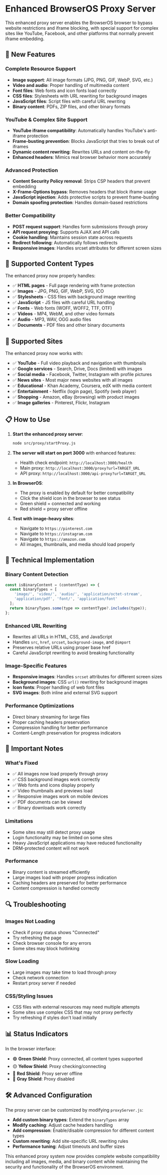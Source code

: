 # Enhanced BrowserOS Proxy Server

This enhanced proxy server enables the BrowserOS browser to bypass website restrictions and iframe blocking, with special support for complex sites like YouTube, Facebook, and other platforms that normally prevent iframe embedding.

## 🚀 New Features

### Complete Resource Support
- **Image support**: All image formats (JPG, PNG, GIF, WebP, SVG, etc.)
- **Video and audio**: Proper handling of multimedia content
- **Font files**: Web fonts and icon fonts load correctly
- **CSS files**: Stylesheets with URL rewriting for background images
- **JavaScript files**: Script files with careful URL rewriting
- **Binary content**: PDFs, ZIP files, and other binary formats

### YouTube & Complex Site Support
- **YouTube iframe compatibility**: Automatically handles YouTube's anti-iframe protection
- **Frame-busting prevention**: Blocks JavaScript that tries to break out of iframes  
- **Dynamic content rewriting**: Rewrites URLs and content on-the-fly
- **Enhanced headers**: Mimics real browser behavior more accurately

### Advanced Protection
- **Content Security Policy removal**: Strips CSP headers that prevent embedding
- **X-Frame-Options bypass**: Removes headers that block iframe usage
- **JavaScript injection**: Adds protective scripts to prevent frame-busting
- **Domain spoofing protection**: Handles domain-based restrictions

### Better Compatibility  
- **POST request support**: Handles form submissions through proxy
- **API request proxying**: Supports AJAX and API calls
- **Cookie handling**: Maintains session state across requests
- **Redirect following**: Automatically follows redirects
- **Responsive images**: Handles srcset attributes for different screen sizes

## 🎯 Supported Content Types

The enhanced proxy now properly handles:
- ✅ **HTML pages** - Full page rendering with frame protection
- ✅ **Images** - JPG, PNG, GIF, WebP, SVG, ICO
- ✅ **Stylesheets** - CSS files with background image rewriting
- ✅ **JavaScript** - JS files with careful URL handling
- ✅ **Fonts** - Web fonts (WOFF, WOFF2, TTF, OTF)
- ✅ **Videos** - MP4, WebM, and other video formats
- ✅ **Audio** - MP3, WAV, OGG audio files
- ✅ **Documents** - PDF files and other binary documents

## 🎯 Supported Sites

The enhanced proxy now works with:
- ✅ **YouTube** - Full video playback and navigation with thumbnails
- ✅ **Google services** - Search, Drive, Docs (limited) with images
- ✅ **Social media** - Facebook, Twitter, Instagram with profile pictures
- ✅ **News sites** - Most major news websites with all images
- ✅ **Educational** - Khan Academy, Coursera, edX with media content
- ✅ **Entertainment** - Netflix (login page), Spotify (web player)
- ✅ **Shopping** - Amazon, eBay (browsing) with product images
- ✅ **Image galleries** - Pinterest, Flickr, Instagram

## 📋 How to Use

1. **Start the enhanced proxy server**:
   ```bash
   node src/proxy/startProxy.js
   ```

2. **The server will start on port 3000** with enhanced features:
   - Health check endpoint: `http://localhost:3000/health`
   - Main proxy: `http://localhost:3000/proxy?url=TARGET_URL`
   - API proxy: `http://localhost:3000/api-proxy?url=TARGET_URL`

3. **In BrowserOS**: 
   - The proxy is enabled by default for better compatibility
   - Click the shield icon in the browser to see status
   - Green shield = connected and working
   - Red shield = proxy server offline

4. **Test with image-heavy sites**:
   - Navigate to `https://pinterest.com`
   - Navigate to `https://instagram.com`
   - Navigate to `https://amazon.com`
   - All images, thumbnails, and media should load properly

## 🔧 Technical Implementation

### Binary Content Detection
```javascript
const isBinaryContent = (contentType) => {
  const binaryTypes = [
    'image/', 'video/', 'audio/', 'application/octet-stream',
    'application/pdf', 'font/', 'application/font'
  ];
  return binaryTypes.some(type => contentType?.includes(type));
};
```

### Enhanced URL Rewriting
- Rewrites all URLs in HTML, CSS, and JavaScript
- Handles `src`, `href`, `srcset`, `background-image`, and `@import`
- Preserves relative URLs using proper base href
- Careful JavaScript rewriting to avoid breaking functionality

### Image-Specific Features
- **Responsive images**: Handles `srcset` attributes for different screen sizes
- **Background images**: CSS `url()` rewriting for background images
- **Icon fonts**: Proper handling of web font files
- **SVG images**: Both inline and external SVG support

### Performance Optimizations
- Direct binary streaming for large files
- Proper caching headers preservation
- Compression handling for better performance
- Content-Length preservation for progress indicators

## 🚨 Important Notes

### What's Fixed
- ✅ All images now load properly through proxy
- ✅ CSS background images work correctly
- ✅ Web fonts and icons display properly
- ✅ Video thumbnails and previews load
- ✅ Responsive images work on mobile devices
- ✅ PDF documents can be viewed
- ✅ Binary downloads work correctly

### Limitations
- Some sites may still detect proxy usage
- Login functionality may be limited on some sites
- Heavy JavaScript applications may have reduced functionality
- DRM-protected content will not work

### Performance
- Binary content is streamed efficiently
- Large images load with proper progress indication
- Caching headers are preserved for better performance
- Content compression is handled correctly

## 🔍 Troubleshooting

### Images Not Loading
- Check if proxy status shows "Connected"
- Try refreshing the page
- Check browser console for any errors
- Some sites may block hotlinking

### Slow Loading
- Large images may take time to load through proxy
- Check network connection
- Restart proxy server if needed

### CSS/Styling Issues
- CSS files with external resources may need multiple attempts
- Some sites use complex CSS that may not proxy perfectly
- Try refreshing if styles don't load initially

## 📊 Status Indicators

In the browser interface:
- 🟢 **Green Shield**: Proxy connected, all content types supported
- 🟡 **Yellow Shield**: Proxy checking/connecting  
- 🔴 **Red Shield**: Proxy server offline
- 🔘 **Gray Shield**: Proxy disabled

## 🛠️ Advanced Configuration

The proxy server can be customized by modifying `proxyServer.js`:

- **Add custom binary types**: Extend the `binaryTypes` array
- **Modify caching**: Adjust cache headers handling
- **Add compression**: Enable/disable compression for different content types
- **Custom rewriting**: Add site-specific URL rewriting rules
- **Performance tuning**: Adjust timeouts and buffer sizes

This enhanced proxy system now provides complete website compatibility including all images, media, and binary content while maintaining the security and functionality of the BrowserOS environment.